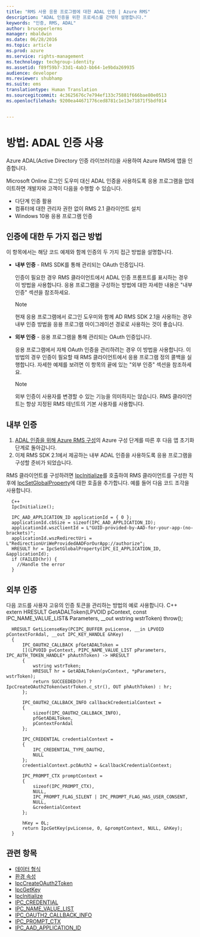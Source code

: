 ```yaml
---
title: "RMS 사용 응용 프로그램에 대한 ADAL 인증 | Azure RMS"
description: "ADAL 인증을 위한 프로세스를 간략히 설명합니다."
keywords: "인증, RMS, ADAL"
author: bruceperlerms
manager: mbaldwin
ms.date: 06/28/2016
ms.topic: article
ms.prod: azure
ms.service: rights-management
ms.technology: techgroup-identity
ms.assetid: f89f59b7-33d1-4ab3-bb64-1e9bda269935
audience: developer
ms.reviewer: shubhamp
ms.suite: ems
translationtype: Human Translation
ms.sourcegitcommit: 4c3625676c7e794ef133c75881f666bae80e0513
ms.openlocfilehash: 9200ea44671776ced8781c1e13e71871f5bdf014


---
```


# 방법: ADAL 인증 사용

Azure ADAL(Active Directory 인증 라이브러리)을 사용하여 Azure RMS에 앱을 인증합니다.

Microsoft Online 로그인 도우미 대신 ADAL 인증을 사용하도록 응용 프로그램을 업데이트하면 개발자와 고객이 다음을 수행할 수 있습니다.

- 다단계 인증 활용
- 컴퓨터에 대한 관리자 권한 없이 RMS 2.1 클라이언트 설치
- Windows 10용 응용 프로그램 인증

## 인증에 대한 두 가지 접근 방법

이 항목에서는 해당 코드 예제와 함께 인증의 두 가지 접근 방법을 설명합니다.

- **내부 인증** - RMS SDK를 통해 관리되는 OAuth 인증입니다.

  인증이 필요한 경우 RMS 클라이언트에서 ADAL 인증 프롬프트를 표시하는 경우 이 방법을 사용합니다. 응용 프로그램을 구성하는 방법에 대한 자세한 내용은 "내부 인증" 섹션을 참조하세요.

  > [!Note] 
  > 현재 응용 프로그램에서 로그인 도우미와 함께 AD RMS SDK 2.1을 사용하는 경우 내부 인증 방법을 응용 프로그램 마이그레이션 경로로 사용하는 것이 좋습니다.

- **외부 인증** - 응용 프로그램을 통해 관리되는 OAuth 인증입니다.

  응용 프로그램에서 자체 OAuth 인증을 관리하려는 경우 이 방법을 사용합니다. 이 방법의 경우 인증이 필요할 때 RMS 클라이언트에서 응용 프로그램 정의 콜백을 실행합니다. 자세한 예제를 보려면 이 항목의 끝에 있는 "외부 인증" 섹션을 참조하세요.

  > [!Note] 
  > 외부 인증이 사용자를 변경할 수 있는 기능을 의미하지는 않습니다. RMS 클라이언트는 항상 지정된 RMS 테넌트의 기본 사용자를 사용합니다.

## 내부 인증

1. [ADAL 인증을 위해 Azure RMS 구성](adal-auth.md)의 Azure 구성 단계를 따른 후 다음 앱 초기화 단계로 돌아갑니다.
2. 이제 RMS SDK 2.1에서 제공하는 내부 ADAL 인증을 사용하도록 응용 프로그램을 구성할 준비가 되었습니다.

RMS 클라이언트를 구성하려면 [IpcInitialize](/rights-management/sdk/2.1/api/win/functions#msipc_ipcinitialize)를 호출하여 RMS 클라이언트를 구성한 직후에 [IpcSetGlobalProperty](/rights-management/sdk/2.1/api/win/functions#msipc_ipcsetglobalproperty)에 대한 호출을 추가합니다. 예를 들어 다음 코드 조각을 사용합니다.

      C++
      IpcInitialize();

      IPC_AAD_APPLICATION_ID applicationId = { 0 };
      applicationId.cbSize = sizeof(IPC_AAD_APPLICATION_ID);
      applicationId.wszClientId = L"GUID-provided-by-AAD-for-your-app-(no-brackets)";
      applicationId.wszRedirectUri = L"RedirectionUriWeProvidedAADForOurApp://authorize";
      HRESULT hr = IpcSetGlobalProperty(IPC_EI_APPLICATION_ID, &applicationId);
      if (FAILED(hr)) {
        //Handle the error
      }

## 외부 인증

다음 코드를 사용자 고유의 인증 토큰을 관리하는 방법의 예로 사용합니다.
C++ extern HRESULT GetADALToken(LPVOID pContext, const IPC_NAME_VALUE_LIST& Parameters, __out wstring wstrToken) throw();

      HRESULT GetLicenseKey(PCIPC_BUFFER pvLicense, __in LPVOID pContextForAdal, __out IPC_KEY_HANDLE &hKey)
      {
          IPC_OAUTH2_CALLBACK pfGetADALToken =
          [](LPVOID pvContext, PIPC_NAME_VALUE_LIST pParameters, IPC_AUTH_TOKEN_HANDLE* phAuthToken) -> HRESULT
          {
              wstring wstrToken;
              HRESULT hr = GetADALToken(pvContext, *pParameters, wstrToken);
              return SUCCEEDED(hr) ? IpcCreateOAuth2Token(wstrToken.c_str(), OUT phAuthToken) : hr;
          };

          IPC_OAUTH2_CALLBACK_INFO callbackCredentialContext =
          {
              sizeof(IPC_OAUTH2_CALLBACK_INFO),
              pfGetADALToken,
              pContextForAdal
          };

          IPC_CREDENTIAL credentialContext =
          {
              IPC_CREDENTIAL_TYPE_OAUTH2,
              NULL
          };
          credentialContext.pcOAuth2 = &callbackCredentialContext;

          IPC_PROMPT_CTX promptContext =
          {
              sizeof(IPC_PROMPT_CTX),
              NULL,
              IPC_PROMPT_FLAG_SILENT | IPC_PROMPT_FLAG_HAS_USER_CONSENT,
              NULL,
              &credentialContext
          };

          hKey = 0L;
          return IpcGetKey(pvLicense, 0, &promptContext, NULL, &hKey);
      }

## 관련 항목

* [데이터 형식](/rights-management/sdk/2.1/api/win/data%20types)
* [환경 속성](/rights-management/sdk/2.1/api/win/environment%20properties#msipc_environment_properties)
* [IpcCreateOAuth2Token](/rights-management/sdk/2.1/api/win/functions#msipc_ipccreateoauth2token)
* [IpcGetKey](/rights-management/sdk/2.1/api/win/functions#msipc_ipcgetkey)
* [IpcInitialize](/rights-management/sdk/2.1/api/win/functions#msipc_ipcinitialize)
* [IPC_CREDENTIAL](/rights-management/sdk/2.1/api/win/IPC_CREDENTIAL)
* [IPC_NAME_VALUE_LIST](/rights-management/sdk/2.1/api/win/IPC_NAME_VALUE_LIST)
* [IPC_OAUTH2_CALLBACK_INFO](/rights-management/sdk/2.1/api/win/ipc_oauth2_callback_info#msipc_ipc_oath2_callback_info)
* [IPC_PROMPT_CTX](/rights-management/sdk/2.1/api/win/IPC_PROMPT_CTX)
* [IPC_AAD_APPLICATION_ID](/rights-management/sdk/2.1/api/win/ipc_aad_application_id#msipc_ipc_aad_application_id)



<!--HONumber=Jul16_HO3-->


